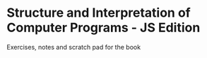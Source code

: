 # Structure and Interpretation of Computer Programs - JS Edition
Exercises, notes and scratch pad for the book
